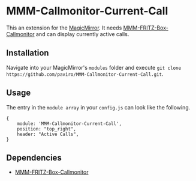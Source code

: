 # MMM-Callmonitor-Current-Call
This an extension for the [MagicMirror](https://github.com/MichMich/MagicMirror). It needs [MMM-FRITZ-Box-Callmonitor](https://github.com/paviro/MMM-FRITZ-Box-Callmonitor) and can display currently active calls.

## Installation
Navigate into your MagicMirror's `modules` folder and execute `git clone https://github.com/paviro/MMM-Callmonitor-Current-Call.git`.

## Usage
The entry in the `module array` in your `config.js` can look like the following.

```
{
	module: 'MMM-Callmonitor-Current-Call',
	position: "top_right",
	header: "Active Calls",
}
```

## Dependencies
- [MMM-FRITZ-Box-Callmonitor](https://github.com/paviro/MMM-FRITZ-Box-Callmonitor)